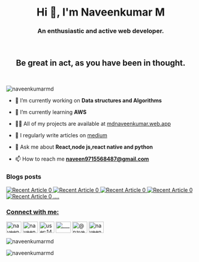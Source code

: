 <h1 align="center">Hi 👋, I'm Naveenkumar M</h1>
<h3 align="center">An enthusiastic and active web developer.</h3>
<br/>
<h2 quote align='center'>Be great in act, as you have been in thought.</h2 quote>
<br/>
<p align="left"> <img src="https://komarev.com/ghpvc/?username=naveenkumarmd&label=Profile%20views&color=0e75b6&style=flat" alt="naveenkumarmd" /> </p>

- 🔭 I’m currently working on **Data structures and Algorithms**

- 🌱 I’m currently learning **AWS**

- 👨‍💻 All of my projects are available at [mdnaveenkumar.web.app](https://mdnaveenkumar.web.app)

- 📝 I regularly write articles on [medium](https://medium.com/@naveen9715568487)

- 💬 Ask me about **React,node js,react native and python**

- 📫 How to reach me **naveen9715568487@gmail.com**

### Blogs posts
<a target="_blank" href="https://github-readme-medium-recent-article.vercel.app/medium/@naveen9715568487/0"><img src="https://github-readme-medium-recent-article.vercel.app/medium/@naveen9715568487/0" alt="Recent Article 0"> 
<a target="_blank" href="https://github-readme-medium-recent-article.vercel.app/medium/@naveen9715568487/1"><img src="https://github-readme-medium-recent-article.vercel.app/medium/@naveen9715568487/1" alt="Recent Article 0"> 
<a target="_blank" href="https://github-readme-medium-recent-article.vercel.app/medium/@naveen9715568487/2"><img src="https://github-readme-medium-recent-article.vercel.app/medium/@naveen9715568487/2" alt="Recent Article 0"> 
<a target="_blank" href="https://github-readme-medium-recent-article.vercel.app/medium/@naveen9715568487/3"><img src="https://github-readme-medium-recent-article.vercel.app/medium/@naveen9715568487/3" alt="Recent Article 0"> 
<a target="_blank" href="https://github-readme-medium-recent-article.vercel.app/medium/@naveen9715568487/4"><img src="https://github-readme-medium-recent-article.vercel.app/medium/@naveen9715568487/4" alt="Recent Article 0"> 
  ....

<h3 align="left">Connect with me:</h3>
<p align="left">
<a href="https://twitter.com/naveenk27061594" target="blank"><img align="center" src="https://raw.githubusercontent.com/rahuldkjain/github-profile-readme-generator/master/src/images/icons/Social/twitter.svg" alt="naveenk27061594" height="30" width="40" /></a>
<a href="https://linkedin.com/in/naveenk27061594" target="blank"><img align="center" src="https://raw.githubusercontent.com/rahuldkjain/github-profile-readme-generator/master/src/images/icons/Social/linked-in-alt.svg" alt="naveenk27061594" height="30" width="40" /></a>
<a href="https://stackoverflow.com/users/user:14353744" target="blank"><img align="center" src="https://raw.githubusercontent.com/rahuldkjain/github-profile-readme-generator/master/src/images/icons/Social/stack-overflow.svg" alt="user:14353744" height="30" width="40" /></a>
<a href="https://instagram.com/______________md___" target="blank"><img align="center" src="https://raw.githubusercontent.com/rahuldkjain/github-profile-readme-generator/master/src/images/icons/Social/instagram.svg" alt="______________md___" height="30" width="40" /></a>
<a href="https://medium.com/@naveen9715568487" target="blank"><img align="center" src="https://raw.githubusercontent.com/rahuldkjain/github-profile-readme-generator/master/src/images/icons/Social/medium.svg" alt="@naveen9715568487" height="30" width="40" /></a>
<a href="https://www.hackerrank.com/naveen9715568487" target="blank"><img align="center" src="https://raw.githubusercontent.com/rahuldkjain/github-profile-readme-generator/master/src/images/icons/Social/hackerrank.svg" alt="naveen9715568487" height="30" width="40" /></a>
</p>



<p><img align="center" src="https://github-readme-stats.vercel.app/api/top-langs?username=naveenkumarmd&show_icons=true&locale=en&layout=compact" alt="naveenkumarmd" /></p>

<p><img align="center" src="https://github-readme-streak-stats.herokuapp.com/?user=naveenkumarmd&" alt="naveenkumarmd" /></p>

